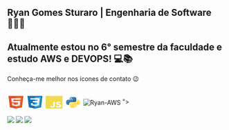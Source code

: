 ## Ryan Gomes Sturaro | Engenharia de Software 👨🏼‍🎓
## Atualmente estou no 6° semestre da faculdade e estudo AWS e DEVOPS! 💻📚
Conheça-me melhor nos ícones de contato 😉
<div style="display: inline_block"><br>
  <img align="center" alt="Rafa-HTML" height="30" width="40" src="https://raw.githubusercontent.com/devicons/devicon/master/icons/html5/html5-original.svg">
  <img align="center" alt="Rafa-CSS" height="30" width="40" src="https://raw.githubusercontent.com/devicons/devicon/master/icons/css3/css3-original.svg">
  <img align="center" alt="Rafa-Js" height="30" width="40" src="https://raw.githubusercontent.com/devicons/devicon/master/icons/javascript/javascript-plain.svg">
  <img align="center" alt="Rafa-Python" height="30" width="40" src="https://raw.githubusercontent.com/devicons/devicon/master/icons/python/python-original.svg">
  <img align="center" alt="Ryan-AWS" height="30" width="40" src="<svg xmlns="http://www.w3.org/2000/svg" x="0px" y="0px" width="30" height="40">
<path fill="#252f3e" d="M13.527,21.529c0,0.597,0.064,1.08,0.176,1.435c0.128,0.355,0.287,0.742,0.511,1.161 c0.08,0.129,0.112,0.258,0.112,0.371c0,0.161-0.096,0.322-0.303,0.484l-1.006,0.677c-0.144,0.097-0.287,0.145-0.415,0.145 c-0.16,0-0.319-0.081-0.479-0.226c-0.224-0.242-0.415-0.5-0.575-0.758c-0.16-0.274-0.319-0.58-0.495-0.951 c-1.245,1.483-2.81,2.225-4.694,2.225c-1.341,0-2.411-0.387-3.193-1.161s-1.181-1.806-1.181-3.096c0-1.37,0.479-2.483,1.453-3.321 s2.267-1.258,3.911-1.258c0.543,0,1.102,0.048,1.692,0.129s1.197,0.21,1.836,0.355v-1.177c0-1.225-0.255-2.08-0.75-2.58 c-0.511-0.5-1.373-0.742-2.602-0.742c-0.559,0-1.133,0.064-1.724,0.21c-0.591,0.145-1.165,0.322-1.724,0.548 c-0.255,0.113-0.447,0.177-0.559,0.21c-0.112,0.032-0.192,0.048-0.255,0.048c-0.224,0-0.335-0.161-0.335-0.5v-0.79 c0-0.258,0.032-0.451,0.112-0.564c0.08-0.113,0.224-0.226,0.447-0.339c0.559-0.29,1.229-0.532,2.012-0.726 c0.782-0.21,1.612-0.306,2.49-0.306c1.9,0,3.289,0.435,4.183,1.306c0.878,0.871,1.325,2.193,1.325,3.966v5.224H13.527z M7.045,23.979c0.527,0,1.07-0.097,1.644-0.29c0.575-0.193,1.086-0.548,1.517-1.032c0.255-0.306,0.447-0.645,0.543-1.032 c0.096-0.387,0.16-0.855,0.16-1.403v-0.677c-0.463-0.113-0.958-0.21-1.469-0.274c-0.511-0.064-1.006-0.097-1.501-0.097 c-1.07,0-1.852,0.21-2.379,0.645s-0.782,1.048-0.782,1.854c0,0.758,0.192,1.322,0.591,1.709 C5.752,23.786,6.311,23.979,7.045,23.979z M19.865,25.721c-0.287,0-0.479-0.048-0.607-0.161c-0.128-0.097-0.239-0.322-0.335-0.629 l-3.752-12.463c-0.096-0.322-0.144-0.532-0.144-0.645c0-0.258,0.128-0.403,0.383-0.403h1.565c0.303,0,0.511,0.048,0.623,0.161 c0.128,0.097,0.223,0.322,0.319,0.629l2.682,10.674l2.49-10.674c0.08-0.322,0.176-0.532,0.303-0.629 c0.128-0.097,0.351-0.161,0.639-0.161h1.277c0.303,0,0.511,0.048,0.639,0.161c0.128,0.097,0.239,0.322,0.303,0.629l2.522,10.803 l2.762-10.803c0.096-0.322,0.208-0.532,0.319-0.629c0.128-0.097,0.335-0.161,0.623-0.161h1.485c0.255,0,0.399,0.129,0.399,0.403 c0,0.081-0.016,0.161-0.032,0.258s-0.048,0.226-0.112,0.403l-3.847,12.463c-0.096,0.322-0.208,0.532-0.335,0.629 s-0.335,0.161-0.607,0.161h-1.373c-0.303,0-0.511-0.048-0.639-0.161c-0.128-0.113-0.239-0.322-0.303-0.645l-2.474-10.4 L22.18,24.915c-0.08,0.322-0.176,0.532-0.303,0.645c-0.128,0.113-0.351,0.161-0.639,0.161H19.865z M40.379,26.156 c-0.83,0-1.66-0.097-2.458-0.29c-0.798-0.193-1.421-0.403-1.836-0.645c-0.255-0.145-0.431-0.306-0.495-0.451 c-0.064-0.145-0.096-0.306-0.096-0.451v-0.822c0-0.339,0.128-0.5,0.367-0.5c0.096,0,0.192,0.016,0.287,0.048 c0.096,0.032,0.239,0.097,0.399,0.161c0.543,0.242,1.133,0.435,1.756,0.564c0.639,0.129,1.261,0.193,1.9,0.193 c1.006,0,1.788-0.177,2.331-0.532c0.543-0.355,0.83-0.871,0.83-1.532c0-0.451-0.144-0.822-0.431-1.129 c-0.287-0.306-0.83-0.58-1.612-0.838l-2.315-0.726c-1.165-0.371-2.027-0.919-2.554-1.645c-0.527-0.709-0.798-1.499-0.798-2.338 c0-0.677,0.144-1.274,0.431-1.79s0.671-0.967,1.149-1.322c0.479-0.371,1.022-0.645,1.66-0.838C39.533,11.081,40.203,11,40.906,11 c0.351,0,0.718,0.016,1.07,0.064c0.367,0.048,0.702,0.113,1.038,0.177c0.319,0.081,0.623,0.161,0.91,0.258s0.511,0.193,0.671,0.29 c0.224,0.129,0.383,0.258,0.479,0.403c0.096,0.129,0.144,0.306,0.144,0.532v0.758c0,0.339-0.128,0.516-0.367,0.516 c-0.128,0-0.335-0.064-0.607-0.193c-0.91-0.419-1.932-0.629-3.065-0.629c-0.91,0-1.628,0.145-2.123,0.451 c-0.495,0.306-0.75,0.774-0.75,1.435c0,0.451,0.16,0.838,0.479,1.145c0.319,0.306,0.91,0.613,1.756,0.887l2.267,0.726 c1.149,0.371,1.98,0.887,2.474,1.548s0.734,1.419,0.734,2.257c0,0.693-0.144,1.322-0.415,1.87 c-0.287,0.548-0.671,1.032-1.165,1.419c-0.495,0.403-1.086,0.693-1.772,0.903C41.943,26.043,41.193,26.156,40.379,26.156z"></path><path fill="#f90" d="M43.396,33.992c-5.252,3.918-12.883,5.998-19.445,5.998c-9.195,0-17.481-3.434-23.739-9.142 c-0.495-0.451-0.048-1.064,0.543-0.709c6.769,3.966,15.118,6.369,23.755,6.369c5.827,0,12.229-1.225,18.119-3.741 C43.508,32.364,44.258,33.347,43.396,33.992z M45.583,31.477c-0.671-0.871-4.438-0.419-6.146-0.21 c-0.511,0.064-0.591-0.387-0.128-0.726c3.001-2.128,7.934-1.516,8.509-0.806c0.575,0.726-0.16,5.708-2.969,8.094 c-0.431,0.371-0.846,0.177-0.655-0.306C44.833,35.927,46.254,32.331,45.583,31.477z"></path>
</svg>">

</div>
<div
  <br></br>
  </div>
<div> 
  <a href="https://instagram.com/ryan.sturaro" target="_blank"><img src="https://img.shields.io/badge/-Instagram-%23E4405F?style=for-the-badge&logo=instagram&logoColor=white" target="_blank"></a>
  <a href = "https://mail.google.com/mail/u/0/?pli=1#inbox?compose=GTvVlcSHxjWHWdJTdMbGcDpmbWJmzlFJjjkjxxSxgmKwnCXzxbphPDCMxlgljDxpknPRQbjJDvwJK"><img src="https://img.shields.io/badge/-Gmail-%23333?style=for-the-badge&logo=gmail&logoColor=white" target="_blank"></a>
  <a href="https://www.linkedin.com/in/ryansturaro/" target="_blank"><img src="https://img.shields.io/badge/-LinkedIn-%230077B5?style=for-the-badge&logo=linkedin&logoColor=white" target="_blank"></a>
  </div>
